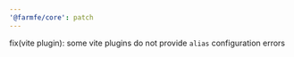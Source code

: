 ```yaml
---
'@farmfe/core': patch
---
```


fix(vite plugin): some vite plugins do not provide `alias` configuration errors
